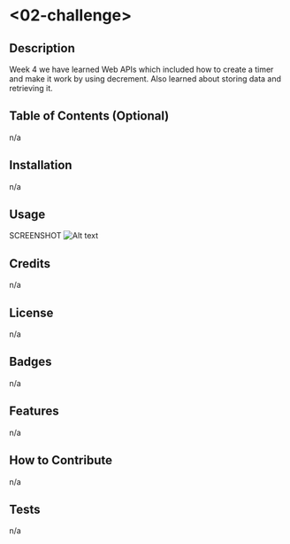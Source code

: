 # <02-challenge>

## Description

Week 4 we have learned Web APIs which included how to create a timer and make it work by using decrement. Also learned about storing data and retrieving it.

## Table of Contents (Optional)

n/a

## Installation

n/a

## Usage


SCREENSHOT
![Alt text](/Assets/quizscreenshot.png "screenshot of quiz project")


## Credits

n/a

## License

n/a

## Badges

n/a

## Features

n/a

## How to Contribute

n/a

## Tests

n/a